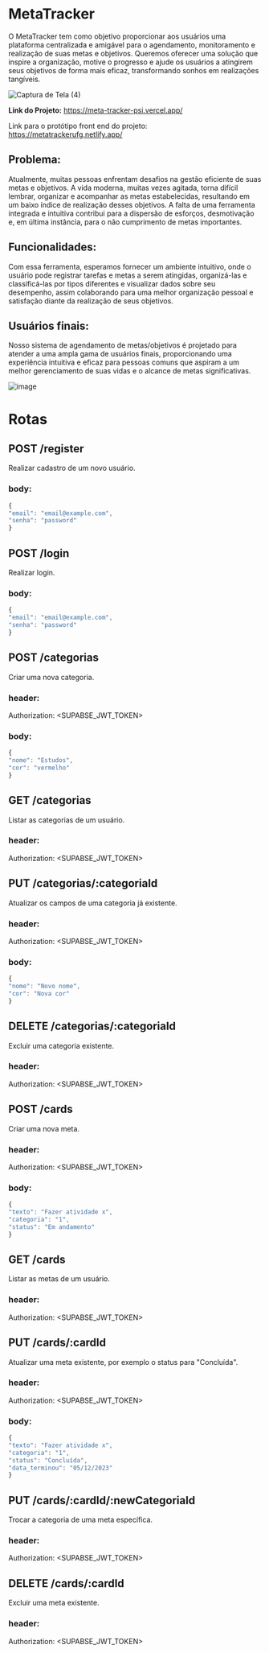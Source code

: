 # MetaTracker

O MetaTracker tem como objetivo proporcionar aos usuários uma plataforma centralizada e amigável para o agendamento, monitoramento e realização de suas metas e objetivos. Queremos oferecer uma solução que inspire a organização, motive o progresso e ajude os usuários a atingirem seus objetivos de forma mais eficaz, transformando sonhos em realizações tangíveis.


![Captura de Tela (4)](https://github.com/JvRosa/MetaTracker/assets/94145163/11c68355-7b93-48ea-b0d1-af838132c3cc)


**Link do Projeto:** https://meta-tracker-psi.vercel.app/

Link para o protótipo front end do projeto: https://metatrackerufg.netlify.app/

## Problema:
Atualmente, muitas pessoas enfrentam desafios na gestão eficiente de suas metas e objetivos. A vida moderna, muitas vezes agitada, torna difícil lembrar, organizar e acompanhar as metas estabelecidas, resultando em um baixo índice de realização desses objetivos. A falta de uma ferramenta integrada e intuitiva contribui para a dispersão de esforços, desmotivação e, em última instância, para o não cumprimento de metas importantes.

## Funcionalidades:
Com essa ferramenta, esperamos fornecer um ambiente intuitivo, onde o usuário pode registrar tarefas e metas a serem atingidas, organizá-las e classificá-las por tipos diferentes e visualizar dados sobre seu desempenho, assim colaborando para uma melhor organização pessoal e satisfação diante da realização de seus objetivos.

## Usuários finais:
Nosso sistema de agendamento de metas/objetivos é projetado para atender a uma ampla gama de usuários finais, proporcionando uma experiência intuitiva e eficaz para pessoas comuns que aspiram a um melhor gerenciamento de suas vidas e o alcance de metas significativas.

![image](https://github.com/JvRosa/MetaTracker/assets/110125524/58855daf-b799-4a86-9aa6-6db38f2e7260)

# Rotas
## POST /register 
Realizar cadastro de um novo usuário.
### body: 
```ts
{
"email": "email@example.com",
"senha": "password"
}
```
## POST /login
Realizar login.
### body: 
```ts
{
"email": "email@example.com",
"senha": "password"
}
```
## POST /categorias
Criar uma nova categoria.
### header:
Authorization: <SUPABSE_JWT_TOKEN>
### body: 
```ts
{
"nome": "Estudos",
"cor": "vermelho"
}
```
## GET /categorias
Listar as categorias de um usuário.
### header:
Authorization: <SUPABSE_JWT_TOKEN>

## PUT /categorias/:categoriaId
Atualizar os campos de uma categoria já existente.
### header:
Authorization: <SUPABSE_JWT_TOKEN>
### body: 
```ts
{
"nome": "Novo nome",
"cor": "Nova cor"
}
```
## DELETE /categorias/:categoriaId
Excluir uma categoria existente.
### header:
Authorization: <SUPABSE_JWT_TOKEN>

## POST /cards
Criar uma nova meta.
### header:
Authorization: <SUPABSE_JWT_TOKEN>
### body: 
```ts
{
"texto": "Fazer atividade x",
"categoria": "1",
"status": "Em andamento"
}
```
## GET /cards
Listar as metas de um usuário.
### header:
Authorization: <SUPABSE_JWT_TOKEN>

## PUT /cards/:cardId
Atualizar uma meta existente, por exemplo o status para "Concluída".
### header:
Authorization: <SUPABSE_JWT_TOKEN>
### body: 
```ts
{
"texto": "Fazer atividade x",
"categoria": "1",
"status": "Concluída",
"data_terminou": "05/12/2023"
}
```
## PUT /cards/:cardId/:newCategoriaId
Trocar a categoria de uma meta específica.
### header:
Authorization: <SUPABSE_JWT_TOKEN>
  
## DELETE /cards/:cardId
Excluir uma meta existente.
### header:
Authorization: <SUPABSE_JWT_TOKEN>



